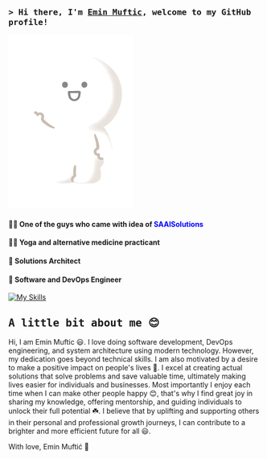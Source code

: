 ### <samp>&gt; Hi there, I'm <a href="https://www.linkedin.com/in/emin-muftic-265324226/" target="_blank">Emin Muftic</a>, welcome to my GitHub profile!</samp>
 
![Text](./welcome.gif) 

#### 🧙‍♂️ One of the guys who came with idea of <span style="color:blue">SAAI<span>Solutions
#### 🧘‍♂️ Yoga and alternative medicine practicant
#### 🐧 Solutions Architect
#### 🦒 Software and DevOps Engineer
[![My Skills](https://skills.thijs.gg/icons?i=html,css,tailwind,js,nodejs,mongodb,redis,ts,react,docker,kubernetes,aws,git)](https://skills.thijs.gg)

## <samp>A little bit about me 😊 </samp>
 
Hi, I am Emin Muftic 😃. I love doing software development, DevOps engineering, and system architecture using modern technology. However, my dedication goes beyond technical skills. I am also motivated by a desire to make a positive impact on people's lives 🥰. I excel at creating actual solutions that solve problems and save valuable time, ultimately making lives easier for individuals and businesses. Most importantly I enjoy each time when I can make other people happy 😊, that's why I find great joy in sharing my knowledge, offering mentorship, and guiding individuals to unlock their full potential ☘️. I believe that by uplifting and supporting others in their personal and professional growth journeys, I can contribute to a brighter and more efficient future for all 😃.

With love,
Emin Muftić
💛
